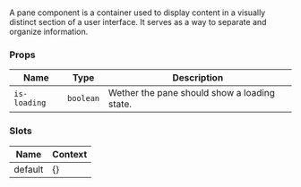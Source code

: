 # <flux-pane/>

A pane component is a container used to display content in a visually distinct section of a user
interface. It serves as a way to separate and organize information.

### Props

| Name         | Type      | Description                                  |
|--------------|-----------|----------------------------------------------|
| `is-loading` | `boolean` | Wether the pane should show a loading state. |

### Slots

| Name    | Context |
|---------|---------|
| default | {}      |
